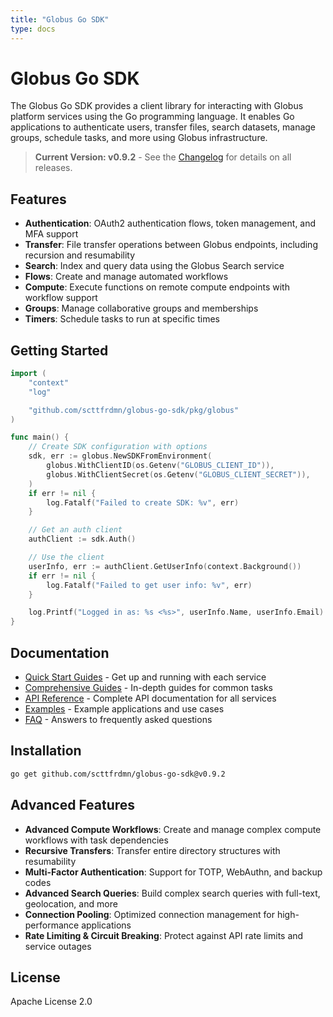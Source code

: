 ```yaml
---
title: "Globus Go SDK"
type: docs
---
```


# Globus Go SDK

The Globus Go SDK provides a client library for interacting with Globus platform services using the Go programming language. It enables Go applications to authenticate users, transfer files, search datasets, manage groups, schedule tasks, and more using Globus infrastructure.

> **Current Version: v0.9.2** - See the [Changelog](https://github.com/scttfrdmn/globus-go-sdk/blob/main/CHANGELOG.md) for details on all releases.

## Features

- **Authentication**: OAuth2 authentication flows, token management, and MFA support
- **Transfer**: File transfer operations between Globus endpoints, including recursion and resumability
- **Search**: Index and query data using the Globus Search service
- **Flows**: Create and manage automated workflows
- **Compute**: Execute functions on remote compute endpoints with workflow support
- **Groups**: Manage collaborative groups and memberships
- **Timers**: Schedule tasks to run at specific times

## Getting Started

```go
import (
    "context"
    "log"

    "github.com/scttfrdmn/globus-go-sdk/pkg/globus"
)

func main() {
    // Create SDK configuration with options
    sdk, err := globus.NewSDKFromEnvironment(
        globus.WithClientID(os.Getenv("GLOBUS_CLIENT_ID")),
        globus.WithClientSecret(os.Getenv("GLOBUS_CLIENT_SECRET")),
    )
    if err != nil {
        log.Fatalf("Failed to create SDK: %v", err)
    }

    // Get an auth client
    authClient := sdk.Auth()

    // Use the client
    userInfo, err := authClient.GetUserInfo(context.Background())
    if err != nil {
        log.Fatalf("Failed to get user info: %v", err)
    }

    log.Printf("Logged in as: %s <%s>", userInfo.Name, userInfo.Email)
}
```

## Documentation

- [Quick Start Guides](/docs/guides/quickstart/) - Get up and running with each service
- [Comprehensive Guides](/docs/guides/) - In-depth guides for common tasks
- [API Reference](/docs/reference/) - Complete API documentation for all services
- [Examples](/docs/examples/) - Example applications and use cases
- [FAQ](/docs/faq/) - Answers to frequently asked questions

## Installation

```bash
go get github.com/scttfrdmn/globus-go-sdk@v0.9.2
```

## Advanced Features

- **Advanced Compute Workflows**: Create and manage complex compute workflows with task dependencies
- **Recursive Transfers**: Transfer entire directory structures with resumability
- **Multi-Factor Authentication**: Support for TOTP, WebAuthn, and backup codes
- **Advanced Search Queries**: Build complex search queries with full-text, geolocation, and more
- **Connection Pooling**: Optimized connection management for high-performance applications
- **Rate Limiting & Circuit Breaking**: Protect against API rate limits and service outages

## License

Apache License 2.0